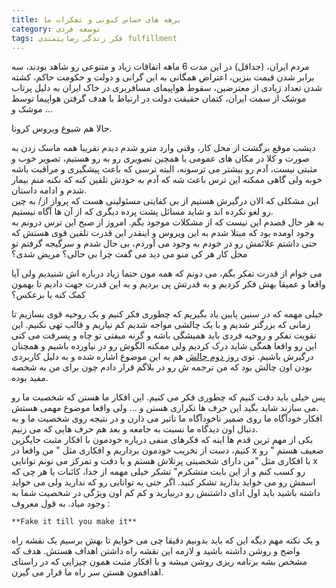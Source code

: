 ```yaml
---
title: برهه های حساس کنونی و تفکرات ما
category: توسعه فردی
tags: فکر زندگی رضایتمندی fulfillment 
---
```


مردم ایران، (حداقل) در این مدت 6 ماهه اتفاقات زیاد و متنوعی رو شاهد بودند، سه برابر شدن قیمت بنزین، اعتراض همگانی به این گرانی و دولت و حکومت حاکم، کشته شدن تعداد زیادی از معترضین، سقوط هواپیمای مسافربری در خاک ایران به دلیل پرتاب موشک از سمت ایران، کتمان حقیقت دولت در ارتباط با هدف گرفتن هواپیما توسط موشک و ...

حالا هم شیوع ویروس کرونا.

دیشب موقع برگشت از محل کار، وقتی وارد مترو شدم دیدم تقریبا همه ماسک زدن به صورت و کلا در مکان های عمومی با همچین تصویری رو به رو هستیم، تصویر خوب و مثبتی نیست، آدم رو بیشتر می ترسونه، البته ترسی که باعث پیشگیری و مراقبت باشه خوبه ولی گاهی ممکنه این ترس باعث شه که آدم به خودش تلقین کنه که نکنه منم بیمار شدم و ادامه داستان. <br/>
این مشکلی که الان درگیرش هستیم از بی کفایتی مسئولینی هست که پرواز از/ به چین رو لغو نکرده اند و شاید مسائل پشت پرده دیگری که از آن ها آگاه نیستیم. <br/>
به هر حال قصدم این نیست که از مشکلات موجود بگم. امروز از صبح این ترس درونم به وجود اومده بود که مبتلا شدم به این ویروس و اینقدر این قدرت تلقین قوی هستش که حتی داشتم علائمش رو در خودم به وجود می آوردم، بی حال شدم و سرگیجه گرفتم  تو محل کار هر کی منو می دید می گفت چرا بی حالی؟ مریض شدی؟ <br/>

می خوام از قدرت تفکر بگم، می دونم که همه مون حتما زیاد درباره اش شنیدیم ولی آیا واقعا و عمیقا بهش فکر کردیم و به قدرتش پی بردیم و به این قدرت جهت دادیم تا بهمون کمک کنه یا برعکس؟

خیلی مهمه که در سنین پایین یاد بگیریم که چطوری فکر کنیم و یک روحیه قوی بسازیم تا زمانی که بزرگتر شدیم و با یک چالشی مواجه شدیم کم نیاریم و قالب تهی نکنیم. این تقویت تفکر و روحیه فردی باید همیشگی باشه و گرنه میفتی تو چاه و پسرفت می کنی این رو واقعا همگی شاید درک کردیم ولی ممکنه الگوش رو در نیاورده باشیم و همچنان درگیرش باشیم. توی [<u>روز دوم چالش</u>](http://spacelover.net/consistent-growth.html) هم به این موضوع اشاره شده و به دلیل کاربردی بودن اون چالش بود که من ترجمه ش رو در بلاگم قرار دادم چون برای من به شخصه مفید بوده.

پس خیلی باید دقت کنیم که چطوری فکر می کنیم. این افکار ما هستن که شخصیت ما رو می سازند شاید بگید این حرف ها تکراری هستن و ... ولی واقعا موضوع مهمی هستش. <br/>
افکار خودآگاه ما روی ضمیر ناخودآگاه ما تاثیر می ذارن و در نتیجه روی شخصیت ما و به دنبال اون دیدگاه ما نسبت به جامعه و بعد هم حرف هایی که می زنیم.<br/>
یکی از مهم ترین قدم ها اینه که فکرهای منفی درباره خودمون با افکار مثبت جایگزین کنیم، دست از تخریب خودمون برداریم و افکاری مثل " من واقعا در x ضعیف هستم " رو با افکاری مثل "من دارای شخصیتی پرتلاش هستم و با دقت و تمرکز می تونم توانایی x رو کسب کنم و از این بابت متشکرم" تشکر خیلی مهمه از خدا، کائنات یا هر چی که اسمش رو می خواید بذارید تشکر کنید. اگر حتی یه توانایی رو که ندارید ولی می خواید داشته باشید باید اول ادای داشتنش رو دربیارید و کم کم اون ویژگی در شخصیت شما به وجود میاد.  به قول معروف :

    **Fake it till you make it**
    



و یک نکته مهم دیگه این که باید بدونیم دقیقا چی می خوایم تا بهش برسیم یک نقشه راه واضح و روشن داشته باشید و لازمه این نقشه راه داشتن اهداف هستش. هدف که مشخص بشه برنامه ریزی روشن میشه و با افکار مثبت همون چیزایی که در راستای اهدافمون هستن سر راه ما قرار می گیرن.



